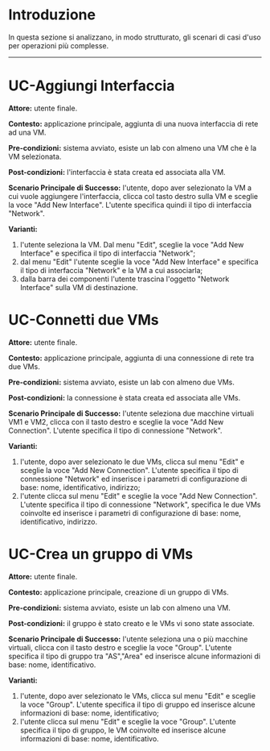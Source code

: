 # Introduzione #
In questa sezione si analizzano, in modo strutturato, gli scenari di casi d'uso per operazioni più complesse.

---

# UC-Aggiungi Interfaccia #

**Attore:** utente finale.

**Contesto:** applicazione principale, aggiunta di una nuova interfaccia di rete ad una VM.

**Pre-condizioni:** sistema avviato, esiste un lab con almeno una VM che è la VM selezionata.

**Post-condizioni:** l'interfaccia è stata creata ed associata alla VM.

**Scenario Principale di Successo:** l'utente, dopo aver selezionato la VM a cui vuole aggiungere l'interfaccia, clicca col tasto destro sulla VM e sceglie la voce "Add New Interface". L'utente specifica quindi il tipo di interfaccia "Network".

**Varianti:**
  1. l'utente seleziona la VM. Dal menu "Edit", sceglie la voce "Add New Interface" e specifica il tipo di interfaccia "Network";
  1. dal menu "Edit" l'utente sceglie la voce "Add New Interface" e specifica il tipo di interfaccia "Network" e la VM a cui associarla;
  1. dalla barra dei componenti l'utente trascina l'oggetto "Network Interface" sulla VM di destinazione.



# UC-Connetti due VMs #

**Attore:** utente finale.

**Contesto:** applicazione principale, aggiunta di una connessione di rete tra due VMs.

**Pre-condizioni:** sistema avviato, esiste un lab con almeno due VMs.

**Post-condizioni:** la connessione è stata creata ed associata alle VMs.

**Scenario Principale di Successo:** l'utente seleziona due macchine virtuali VM1 e VM2, clicca con il tasto destro e sceglie la voce "Add New Connection". L'utente specifica il tipo di connessione "Network".

**Varianti:**
  1. l'utente, dopo aver selezionato le due VMs, clicca sul menu "Edit" e sceglie la voce "Add New Connection". L'utente specifica il tipo di connessione "Network" ed inserisce i parametri di configurazione di base: nome, identificativo, indirizzo;
  1. l'utente clicca sul menu "Edit" e sceglie la voce "Add New Connection". L'utente specifica il tipo di connessione "Network", specifica le due VMs coinvolte ed inserisce i parametri di configurazione di base: nome, identificativo, indirizzo.



# UC-Crea un gruppo di VMs #

**Attore:** utente finale.

**Contesto:** applicazione principale, creazione di un gruppo di VMs.

**Pre-condizioni:** sistema avviato, esiste un lab con almeno una VM.

**Post-condizioni:** il gruppo è stato creato e le VMs vi sono state associate.

**Scenario Principale di Successo:** l'utente seleziona una o più macchine virtuali, clicca con il tasto destro e sceglie la voce "Group". L'utente specifica il tipo di gruppo tra "AS","Area" ed inserisce alcune informazioni di base: nome, identificativo.

**Varianti:**
  1. l'utente, dopo aver selezionato le VMs, clicca sul menu "Edit" e sceglie la voce "Group". L'utente specifica il tipo di gruppo ed inserisce alcune informazioni di base: nome, identificativo;
  1. l'utente clicca sul menu "Edit" e sceglie la voce "Group". L'utente specifica il tipo di gruppo, le VM coinvolte ed inserisce alcune informazioni di base: nome, identificativo.